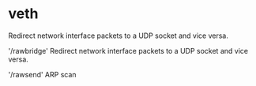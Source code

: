 # veth
Redirect network interface packets to a UDP socket and vice versa. 

'/rawbridge' Redirect network interface packets to a UDP socket and vice versa.

'/rawsend'   ARP scan
